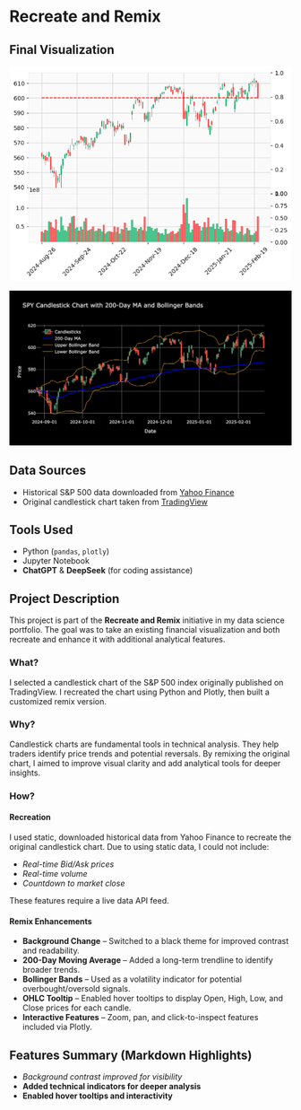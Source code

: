 # Recreate and Remix

## Final Visualization  
![alt text](<Recreation of SPY.png>)

![alt text](<SPY 200EMA.png>)

## Data Sources  
- Historical S&P 500 data downloaded from [Yahoo Finance](https://finance.yahoo.com/)  
- Original candlestick chart taken from [TradingView](https://www.tradingview.com/)

## Tools Used  
- Python (`pandas`, `plotly`)  
- Jupyter Notebook  
- **ChatGPT** & **DeepSeek** (for coding assistance)

## Project Description  
This project is part of the **Recreate and Remix** initiative in my data science portfolio. The goal was to take an existing financial visualization and both recreate and enhance it with additional analytical features.

### What?
I selected a candlestick chart of the S&P 500 index originally published on TradingView. I recreated the chart using Python and Plotly, then built a customized remix version.

### Why?
Candlestick charts are fundamental tools in technical analysis. They help traders identify price trends and potential reversals. By remixing the original chart, I aimed to improve visual clarity and add analytical tools for deeper insights.

### How?

#### Recreation
I used static, downloaded historical data from Yahoo Finance to recreate the original candlestick chart. Due to using static data, I could not include:

- *Real-time Bid/Ask prices*
- *Real-time volume*
- *Countdown to market close*

These features require a live data API feed.

#### Remix Enhancements
- **Background Change** – Switched to a black theme for improved contrast and readability.
- **200-Day Moving Average** – Added a long-term trendline to identify broader trends.
- **Bollinger Bands** – Used as a volatility indicator for potential overbought/oversold signals.
- **OHLC Tooltip** – Enabled hover tooltips to display Open, High, Low, and Close prices for each candle.
- **Interactive Features** – Zoom, pan, and click-to-inspect features included via Plotly.

## Features Summary (Markdown Highlights)
- *Background contrast improved for visibility*  
- **Added technical indicators for deeper analysis**  
- **Enabled hover tooltips and interactivity**

